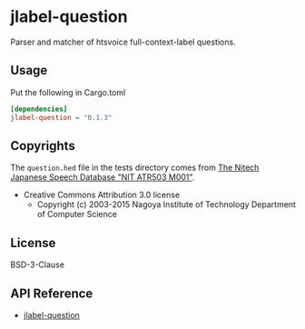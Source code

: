 # jlabel-question

Parser and matcher of htsvoice full-context-label questions.

## Usage

Put the following in Cargo.toml

```toml
[dependencies]
jlabel-question = "0.1.3"
```

## Copyrights

The `question.hed` file in the tests directory comes from
[The Nitech Japanese Speech Database "NIT ATR503 M001"](http://hts.sp.nitech.ac.jp/?Download#u879c944).

- Creative Commons Attribution 3.0 license
  - Copyright (c) 2003-2015 Nagoya Institute of Technology Department of Computer Science

## License

BSD-3-Clause

## API Reference

- [jlabel-question](https://docs.rs/jlabel-question)
